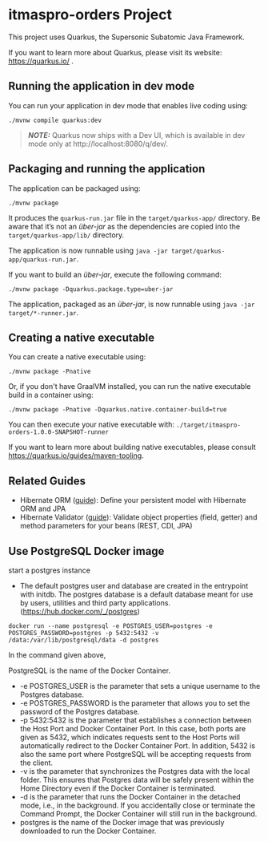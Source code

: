 # itmaspro-orders Project

This project uses Quarkus, the Supersonic Subatomic Java Framework.

If you want to learn more about Quarkus, please visit its website: https://quarkus.io/ .

## Running the application in dev mode

You can run your application in dev mode that enables live coding using:
```shell script
./mvnw compile quarkus:dev
```

> **_NOTE:_**  Quarkus now ships with a Dev UI, which is available in dev mode only at http://localhost:8080/q/dev/.

## Packaging and running the application

The application can be packaged using:
```shell script
./mvnw package
```
It produces the `quarkus-run.jar` file in the `target/quarkus-app/` directory.
Be aware that it’s not an _über-jar_ as the dependencies are copied into the `target/quarkus-app/lib/` directory.

The application is now runnable using `java -jar target/quarkus-app/quarkus-run.jar`.

If you want to build an _über-jar_, execute the following command:
```shell script
./mvnw package -Dquarkus.package.type=uber-jar
```

The application, packaged as an _über-jar_, is now runnable using `java -jar target/*-runner.jar`.

## Creating a native executable

You can create a native executable using: 
```shell script
./mvnw package -Pnative
```

Or, if you don't have GraalVM installed, you can run the native executable build in a container using: 
```shell script
./mvnw package -Pnative -Dquarkus.native.container-build=true
```

You can then execute your native executable with: `./target/itmaspro-orders-1.0.0-SNAPSHOT-runner`

If you want to learn more about building native executables, please consult https://quarkus.io/guides/maven-tooling.

## Related Guides

- Hibernate ORM ([guide](https://quarkus.io/guides/hibernate-orm)): Define your persistent model with Hibernate ORM and JPA
- Hibernate Validator ([guide](https://quarkus.io/guides/validation)): Validate object properties (field, getter) and method parameters for your beans (REST, CDI, JPA)

## Use PostgreSQL Docker image
start a postgres instance
- The default postgres user and database are created in the entrypoint with initdb.
The postgres database is a default database meant for use by users, utilities and third party applications.(https://hub.docker.com/_/postgres)
```
docker run --name postgresql -e POSTGRES_USER=postgres -e POSTGRES_PASSWORD=postgres -p 5432:5432 -v /data:/var/lib/postgresql/data -d postgres
```
In the command given above,

PostgreSQL is the name of the Docker Container.
- -e POSTGRES_USER is the parameter that sets a unique username to the Postgres database.
- -e POSTGRES_PASSWORD is the parameter that allows you to set the password of the Postgres database.
- -p 5432:5432 is the parameter that establishes a connection between the Host Port and Docker Container Port. In this case, both ports are given as 5432, which indicates requests sent to the Host Ports will automatically redirect to the Docker Container Port. In addition, 5432 is also the same port where PostgreSQL will be accepting requests from the client.
- -v is the parameter that synchronizes the Postgres data with the local folder. This ensures that Postgres data will be safely present within the Home Directory even if the Docker Container is terminated.
- -d is the parameter that runs the Docker Container in the detached mode, i.e., in the background. If you accidentally close or terminate the Command Prompt, the Docker Container will still run in the background.
- postgres is the name of the Docker image that was previously downloaded to run the Docker Container.
